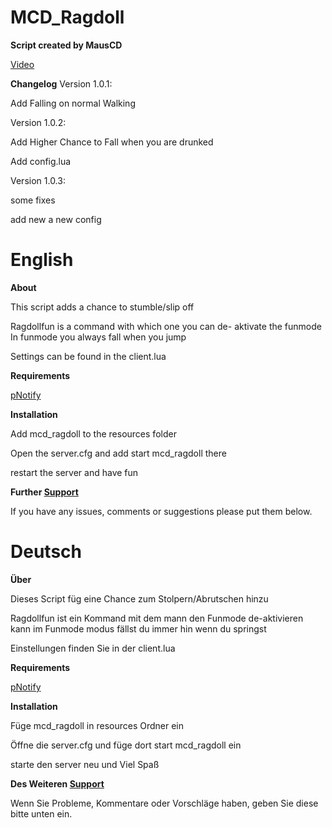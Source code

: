 # MCD_Ragdoll

**Script created by MausCD**

 [Video](https://www.youtube.com/watch?v=YQz_K1vhk-U)

**Changelog**
Version 1.0.1:

Add Falling on normal Walking

Version 1.0.2:

Add Higher Chance to Fall when you are drunked

Add config.lua

Version 1.0.3:

some fixes

add new a new config

# English

**About**

This script adds a chance to stumble/slip off

 Ragdollfun is a command with which one you can de- aktivate the funmode
 In funmode you always fall when you jump

 Settings can be found in the client.lua
 
 **Requirements**
 
 [pNotify](https://github.com/Nick78111/pNotify)

 **Installation**

Add mcd_ragdoll to the resources folder

Open the server.cfg and add start mcd_ragdoll there

restart the server and have fun

**Further [Support](https://discord.gg/bBrSeqc52x)**

If you have any issues, comments or suggestions please put them below.


# Deutsch

**Über**

Dieses Script füg eine Chance zum Stolpern/Abrutschen hinzu

 Ragdollfun ist ein Kommand mit dem mann den Funmode de-aktivieren kann
 im Funmode modus fällst du immer hin wenn du springst

Einstellungen finden Sie in der client.lua

**Requirements**

 [pNotify](https://github.com/Nick78111/pNotify)


**Installation**

Füge mcd_ragdoll in resources Ordner ein

Öffne die server.cfg und füge dort     start mcd_ragdoll   ein

starte den server neu und Viel Spaß

**Des Weiteren [Support](https://discord.gg/bBrSeqc52x)**

Wenn Sie Probleme, Kommentare oder Vorschläge haben, geben Sie diese bitte unten ein.


